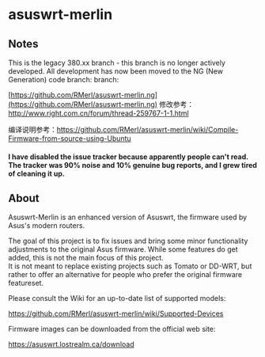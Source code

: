 asuswrt-merlin
==============

Notes
-----
This is the legacy 380.xx branch - this branch is no longer actively developed.
All development has now been moved to the NG (New Generation) code branch: branch:

[https://github.com/RMerl/asuswrt-merlin.ng](https://github.com/RMerl/asuswrt-merlin.ng)
修改参考：http://www.right.com.cn/forum/thread-259767-1-1.html

编译说明参考：https://github.com/RMerl/asuswrt-merlin/wiki/Compile-Firmware-from-source-using-Ubuntu


#### I have disabled the issue tracker because apparently people can't read.  The tracker was 90% noise and 10% genuine bug reports, and I grew tired of cleaning it up.

About
-----
Asuswrt-Merlin is an enhanced version of Asuswrt, the firmware used by Asus's modern routers.

The goal of this project is to fix issues and bring some minor functionality adjustments to the 
original Asus firmware.  While some features do get added, this is not the main focus of this project.  
It is not meant to replace existing projects such as Tomato or DD-WRT, but rather to offer an alternative 
for people who prefer the original firmware featureset.

Please consult the Wiki for an up-to-date list of supported models:

https://github.com/RMerl/asuswrt-merlin/wiki/Supported-Devices


Firmware images can be downloaded from the official web site:

https://asuswrt.lostrealm.ca/download

